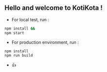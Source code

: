 ## Hello and welcome to KotiKota !

- For local test, run :

```bash
npm install &&
npm start
```

- For production environment, run :

```bash
npm install
npm run build
```

- 👍
